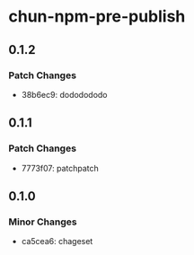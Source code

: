# chun-npm-pre-publish

## 0.1.2

### Patch Changes

- 38b6ec9: dododododo

## 0.1.1

### Patch Changes

- 7773f07: patchpatch

## 0.1.0

### Minor Changes

- ca5cea6: chageset
